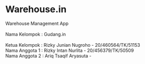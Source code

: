 # Warehouse.in
Warehouse Management App
<br/>
<br/>
Nama Kelompok : Gudang.in
<br/>
<br/>
Ketua Kelompok : Rizky Junian Nugroho - 20/460564/TK/51153 <br/>
Nama Anggota 1 : Rizky Intan Nurlita - 20/456379/TK/50509 <br/>
Nama Anggota 2 : Ariq Tsaqif Aryasuta - <br/>
